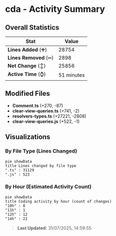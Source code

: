 # cda - Activity Summary 

## Overall Statistics

| Stat                   | Value                                                             |
| ---------------------- | ----------------------------------------------------------------- |
| **Lines Added** (➕)   | 28754                                          |
| **Lines Removed** (➖) | 2898                                        |
| **Net Change** (↕)    | 25856                |
| **Active Time** (⌚)   | 51 minutes |


## Modified Files
- **Comment.ts** (+270, -87)
- **clear-view-queries.ts** (+741, -2)
- **resolvers-types.ts** (+27221, -2808)
- **clear-view-queries.js** (+522, -1)

## Visualizations

### By File Type (Lines Changed)

```mermaid
pie showData
title Lines changed by file type
".ts" : 31129
".js" : 523
```

### By Hour (Estimated Activity Count)

```mermaid
pie showData
title Coding activity by hour (count of changes)
"10h" : 8
"11h" : 1
"12h" : 12
"14h" : 22
```


> **Last Updated:** 31/07/2025, 14:59:55